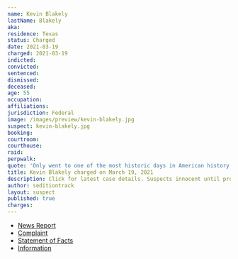 ```yaml
---
name: Kevin Blakely
lastName: Blakely
aka:
residence: Texas
status: Charged
date: 2021-03-19
charged: 2021-03-19
indicted:
convicted: 
sentenced: 
dismissed: 
deceased:
age: 55
occupation:
affiliations:
jurisdiction: Federal
image: /images/preview/kevin-blakely.jpg
suspect: kevin-blakely.jpg
booking:
courtroom:
courthouse:
raid:
perpwalk:
quote: 'Only went to one of the most historic days in American history with one of the biggest crowds ever seen Trumps [sic] epic speech live and close up. ... 1/6/21 for life'
title: Kevin Blakely charged on March 19, 2021
description: Click for latest case details. Suspects innocent until proven guilty.
author: seditiontrack
layout: suspect
published: true
charges:
---
```

- [News Report](https://www.nbcdfw.com/news/local/mckinney-man-linked-to-capitol-riot-using-gps-data-court-document-says/2584604/)
- [Complaint](https://www.justice.gov/usao-dc/case-multi-defendant/file/1380351/download)
- [Statement of Facts](https://www.justice.gov/usao-dc/case-multi-defendant/file/1380356/download)
- [Information](https://www.justice.gov/usao-dc/case-multi-defendant/file/1394051/download)
